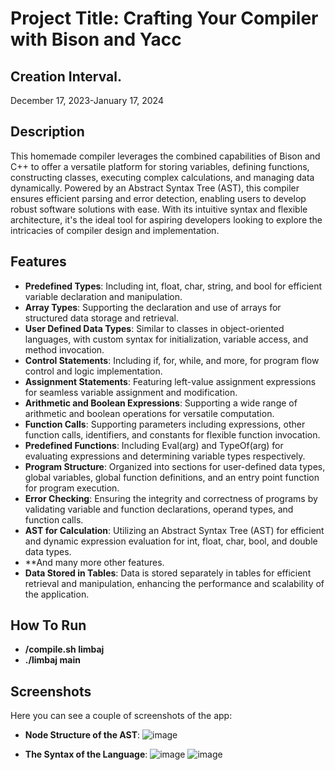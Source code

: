 # Project Title: Crafting Your Compiler with Bison and Yacc

## Creation Interval.
December 17, 2023-January 17, 2024

## Description
This homemade compiler leverages the combined capabilities of Bison and C++ to offer a versatile platform for storing variables, defining functions, constructing classes, executing complex calculations, and managing data dynamically. Powered by an Abstract Syntax Tree (AST), this compiler ensures efficient parsing and error detection, enabling users to develop robust software solutions with ease. With its intuitive syntax and flexible architecture, it's the ideal tool for aspiring developers looking to explore the intricacies of compiler design and implementation.

## Features

- **Predefined Types**: Including int, float, char, string, and bool for efficient variable declaration and manipulation.
- **Array Types**: Supporting the declaration and use of arrays for structured data storage and retrieval.
- **User Defined Data Types**: Similar to classes in object-oriented languages, with custom syntax for initialization, variable access, and method invocation.
- **Control Statements**: Including if, for, while, and more, for program flow control and logic implementation.
- **Assignment Statements**: Featuring left-value assignment expressions for seamless variable assignment and modification.
- **Arithmetic and Boolean Expressions**: Supporting a wide range of arithmetic and boolean operations for versatile computation.
- **Function Calls**: Supporting parameters including expressions, other function calls, identifiers, and constants for flexible function invocation.
- **Predefined Functions**: Including Eval(arg) and TypeOf(arg) for evaluating expressions and determining variable types respectively.
- **Program Structure**: Organized into sections for user-defined data types, global variables, global function definitions, and an entry point function for program execution.
- **Error Checking**: Ensuring the integrity and correctness of programs by validating variable and function declarations, operand types, and function calls.
- **AST for Calculation**: Utilizing an Abstract Syntax Tree (AST) for efficient and dynamic expression evaluation for int, float, char, bool, and double data types.
- **And many more other features.
- **Data Stored in Tables**: Data is stored separately in tables for efficient retrieval and manipulation, enhancing the performance and scalability of the application.

## How To Run
- **/compile.sh limbaj**
- **./limbaj main**

## Screenshots

Here you can see a couple of screenshots of the app:

- **Node Structure of the AST**: 
![image](https://github.com/AlexandruRoscaPOO/Home_Made_Compiler/assets/113398639/f30c809b-d752-47ac-a840-ac3821022a6e)

- **The Syntax of the Language**: 
![image](https://github.com/AlexandruRoscaPOO/Home_Made_Compiler/assets/113398639/fdc2128f-9bf5-4901-aa9e-b32802264480)
![image](https://github.com/AlexandruRoscaPOO/Home_Made_Compiler/assets/113398639/d2ebd22a-64a0-4c03-9f71-cefd2913f7e8)







